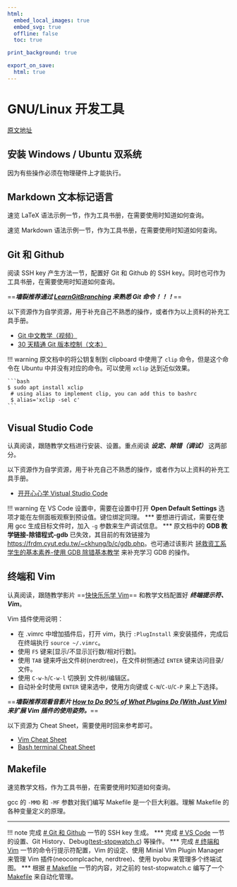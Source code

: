```yaml
---
html:
  embed_local_images: true
  embed_svg: true
  offline: false
  toc: true

print_background: true

export_on_save:
  html: true
---
```


# GNU/Linux 开发工具

[原文地址][source]

## 安装 Windows / Ubuntu 双系统

因为有些操作必须在物理硬件上才能执行。

## Markdown 文本标记语言

速览 LaTeX 语法示例一节，作为工具书册，在需要使用时知道如何查询。

速览 Markdown 语法示例一节，作为工具书册，在需要使用时知道如何查询。

## Git 和 Github

阅读 SSH key 产生方法一节，配置好 Git 和 Github 的 SSH key。同时也可作为工具书册，在需要使用时知道如何查询。

==***墙裂推荐通过 [LearnGitBranching][learn-git-branching] 来熟悉 Git 命令！！！***==

以下资源作为自学资源，用于补充自己不熟悉的操作，或者作为以上资料的补充工具手册。

- [Git 中文教学（视频）][git-tutorials-zh]
- [30 天精通 Git 版本控制（文本）][learn-git-in-30-days]

!!! warning
    原文档中的将公钥复制到 clipboard 中使用了 `clip` 命令，但是这个命令在 Ubuntu 中并没有对应的命令。可以使用 `xclip` 达到近似效果。

    ```bash
    $ sudo apt install xclip
     # using alias to implement clip, you can add this to bashrc
     $ alias='xclip -sel c'
    ```

## Visual Studio Code

认真阅读，跟随教学文档进行安装、设置。重点阅读 ***设定、除错（调试）*** 这两部分。

以下资源作为自学资源，用于补充自己不熟悉的操作，或者作为以上资料的补充工具手册。

- [开开心心学 Vistual Studio Code][learn-vscode-happily]

!!! warning
    在 VS Code 设置中，需要在设置中打开 **Open Default Settings** 选项才能在左侧面板观察到预设值。键位绑定同理。
    ***
    要想进行调试，需要在使用 gcc 生成目标文件时，加入 `-g` 参数来生产调试信息。
    ***
    原文档中的 **GDB 教学链接-除错程式-gdb** 已失效，其目前的有效链接为 <https://frdm.cyut.edu.tw/~ckhung/b/c/gdb.php>。也可通过该影片 [拯救资工系学生的基本素养-使用 GDB 除错基本教学][gdb-basics] 来补充学习 GDB 的操作。

## 终端和 Vim 

认真阅读，跟随教学影片 ==[快快乐乐学 Vim][learn-vim-happily]== 和教学文档配置好 ***终端提示符、Vim***。

Vim 插件使用说明：
- 在 .vimrc 中增加插件后，打开 vim，执行 `:PlugInstall` 来安装插件，完成后在终端执行 `source ~/.vimrc`。
- 使用 `F5` 键来[显示/不显示][行数/相对行数]。
- 使用 `TAB` 键来呼出文件树(nerdtree)，在文件树恻通过 `ENTER` 键来访问目录/文件。
- 使用 `C-w-h`/`C-w-l` 切换到 文件树/编辑区。
- 自动补全时使用 `ENTER` 键来选中，使用方向键或 `C-N`/`C-U`/`C-P` 来上下选择。

==***墙裂推荐观看音影片 [How to Do 90% of What Plugins Do (With Just Vim)][how-to-do-90%-of-what-plugins-do] 来扩展 Vim 插件的使用姿势。***==

以下资源为 Cheat Sheet，需要使用时回来参考即可。

- [Vim Cheat Sheet][vim-cheat-sheet]
- [Bash terminal Cheat Sheet][bash-cheat-sheet]

## Makefile

速览教学文档，作为工具书册，在需要使用时知道如何查询。

gcc 的 `-MMD` 和 `-MF` 参数对我们编写 Makefile 是一个巨大利器。理解 Makefile 的各种变量定义的原理。


---

!!! note 
    完成 [# Git 和 Github](#git-和-github) 一节的 SSH key 生成。
    ***
    完成 [# VS Code](#visual-studio-code) 一节的设置、Git History、Debug([test-stopwatch.c](../../tests/test-stopwatch.c)) 等操作。
    ***
    完成 [# 终端和 Vim](#终端和-vim) 一节的命令行提示符配置，Vim 的设定、使用 Minial VIm Plugin Manager 来管理 Vim 插件(neocomplcache, nerdtree)、使用 byobu 来管理多个终端试图。
    ***
    根据 [# Makefile](#makefile) 一节的内容，对之前的 test-stopwatch.c 编写了一个 [Makefile](../../tests/Makefile) 来自动化管理。


[source]: https://hackmd.io/@sysprog/gnu-linux-dev/
[learn-git-branching]: https://learngitbranching.js.org/
[git-tutorials-zh]: https://www.youtube.com/playlist?list=PLlyOkSAh6TwcvJQ1UtvkSwhZWCaM_S07d
[learn-git-in-30-days]: https://github.com/doggy8088/Learn-Git-in-30-days 
[learn-vscode-happily]: https://www.youtube.com/playlist?list=PL6S9AqLQkFpph4LOfSjtD-s4WB3pNh5M3
[gdb-basics]: https://www.youtube.com/watch?v=IttSz0BYZ8o
[how-to-do-90%-of-what-plugins-do]: https://www.youtube.com/watch?v=XA2WjJbmmoM&list=WL
[vim-cheat-sheet]: https://hackmd.io/@sysprog/gnu-linux-dev/https%3A%2F%2Fvim.rtorr.com%2F
[bash-cheat-sheet]: https://hackmd.io/@sysprog/gnu-linux-dev/https%3A%2F%2Fkapeli.com%2Fcheat_sheets%2FBash_Shortcuts.docset%2FContents%2FResources%2FDocuments%2Findex
[learn-vim-happily]: https://youtu.be/Y3Libi0SEp8
